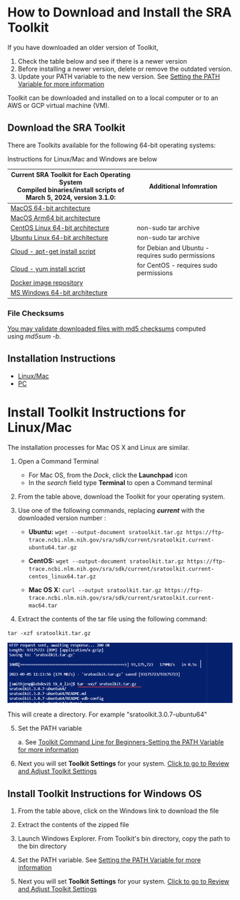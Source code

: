 # How to Download and Install the SRA Toolkit 

If you have downloaded an older version of Toolkit, 
1. Check the table below and see if there is a newer version
2. Before installing a newer version, delete or remove the outdated version.
3. Update your PATH variable to the new version. See [Setting the PATH Variable for more information](https://github.com/jenpetsmit/tk_wiki/blob/main/toolkit-command-line-for-beginners.md#setting-the-path-variable)

Toolkit can be downloaded and installed on to a local computer or to an AWS or GCP virtual machine (VM).   

## Download the SRA Toolkit 

There are Toolkits available for the following 64-bit operating systems: 

 Instructions for Linux/Mac and Windows are below


| Current SRA Toolkit for Each Operating System <br> Compiled binaries/install scripts of March 5, 2024, version 3.1.0: | Additional Infomration |
| --- | --- | 
| [MacOS 64-bit architecture](https://ftp-trace.ncbi.nlm.nih.gov/sra/sdk/3.1.0/sratoolkit.3.1.0-mac-x86_64.tar.gz)|   |
| [MacOS Arm64 bit architecture](https://ftp-trace.ncbi.nlm.nih.gov/sra/sdk/3.1.0/sratoolkit.3.1.0-mac-arm64.tar.gz)
| [CentOS Linux 64-bit architecture](https://ftp-trace.ncbi.nlm.nih.gov/sra/sdk/3.1.0/sratoolkit.3.1.0-centos_linux64.tar.gz)     | non-sudo tar archive  | 
| [Ubuntu Linux 64-bit architecture](https://ftp-trace.ncbi.nlm.nih.gov/sra/sdk/3.1.0/sratoolkit.3.1.0-ubuntu64.tar.gz)    | non-sudo tar archive  | 
| [Cloud - apt-get install script](https://ftp-trace.ncbi.nlm.nih.gov/sra/sdk/3.1.0/setup-apt.sh)   | for Debian and Ubuntu - requires sudo permissions  | 
| [Cloud - yum install script](https://ftp-trace.ncbi.nlm.nih.gov/sra/sdk/3.1.0/setup-yum.sh)   | for CentOS - requires sudo permissions  | 
| [Docker image repository](https://hub.docker.com/r/ncbi/sra-tools)   |   | 
| [MS Windows 64-bit architecture](https://ftp-trace.ncbi.nlm.nih.gov/sra/sdk/3.1.0/sratoolkit.3.1.0-win64.zip) |   |  

### File Checksums
[You may validate downloaded files with md5 checksums](https://ftp-trace.ncbi.nlm.nih.gov/sra/sdk/3.1.0/md5sum.txt) computed using _md5sum -b_.

## Installation Instructions
* [Linux/Mac](#-Install-Toolkit-Instructions-for-Linux/Mac)
* [PC](#-Install-Toolkit-Instructions-for-Linux/Mac) 


# Install Toolkit Instructions for Linux/Mac 

The installation processes for Mac OS X and Linux are similar. 

1. Open a Command Terminal
    - For Mac OS, from the _Dock_, click the **Launchpad** icon
    - In the _search_ field type **Terminal** to open a Command terminal
 
2. From the table above, download the Toolkit for your operating system.    

3. Use one of the following commands, replacing **_current_** with the downloaded version number :  

    - **Ubuntu:** `wget --output-document sratoolkit.tar.gz https://ftp-trace.ncbi.nlm.nih.gov/sra/sdk/current/sratoolkit.current-ubuntu64.tar.gz`

    - **CentOS:** `wget --output-document sratoolkit.tar.gz https://ftp-trace.ncbi.nlm.nih.gov/sra/sdk/current/sratoolkit.current-centos_linux64.tar.gz`

    - **Mac OS X:** `curl --output sratoolkit.tar.gz https://ftp-trace.ncbi.nlm.nih.gov/sra/sdk/current/sratoolkit.current-mac64.tar`


4. Extract the contents of the tar file using the following command: 

`tar -xzf sratoolkit.tar.gz`

![Extracting the Contents of the Tar File](images/01/downloadingTK.png)

This will create a directory. For example "sratoolkit.3.0.7-ubuntu64"

5. Set the PATH variable

   a. See [Toolkit Command Line for Beginners-Setting the PATH Variable for more information](https://github.com/jenpetsmit/tk_wiki/blob/main/toolkit-command-line-for-beginners.md#setting-the-path-variable)



6. Next you will set **Toolkit Settings** for your system. [Click to go to Review and Adjust Toolkit Settings](02.-Review-and-Adjust-Toolkit-Settings.md#review-and-adjust-toolkit-settings)

## Install Toolkit Instructions for Windows OS
1. From the table above, click on the Windows link to download the file

2. Extract the contents of the zipped file
  
3. Launch Windows Explorer. From Toolkit's bin directory, copy the path to the bin directory

4. Set the PATH variable. See [Setting the PATH Variable for more information](https://github.com/jenpetsmit/tk_wiki/blob/main/toolkit-command-line-for-beginners.md#setting-the-path-variable)
   
5. Next you will set **Toolkit Settings** for your system. [Click to go to Review and Adjust Toolkit Settings](02.-Review-and-Adjust-Toolkit-Settings.md#review-and-adjust-toolkit-settings)
